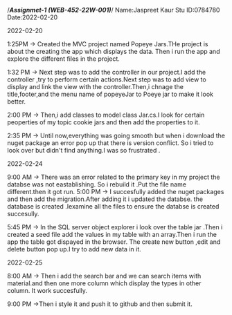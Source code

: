 ﻿/***Assignmet-1 (WEB-452-22W-001)***/
 Name:Jaspreet Kaur
 Stu ID:0784780
 Date:2022-02-20


 2022-02-20

 1:25PM -> Created the MVC project named Popeye Jars.THe project is about the creating the app which displays the data. 
 Then i run the app and explore the different files in the project.

 1:32 PM -> Next step was to add the controller in our project.I add the controller ,try to perform certain actions.Next step 
 was to add view to display and link the view with the controller.Then,i chnage the title,footer,and the menu name of popeyeJar to Poeye jar to make
 it look better.

 2:00 PM -> Then,i add classes to model class Jar.cs.I look for certain peoperties of my topic cookie jars and then add the 
 properties to it.

 2:35 PM -> Until now,everything was going smooth but when i download the nuget package an error pop up that there is
 version conflict. So i tried to look over but didn't find anything.I was so frustrated .

 2022-02-24 

 9:00 AM -> There was an error related to the primary key in my project the databse was not eastablishing. So i rebuild it .Put the file name
 different.then it got run.
 5:00 PM -> I succesfully added the nuget packages and then add the migration.After adding it i updated the databse.
 the database is created .Iexamine all the files to ensure the databse is created succesully.

 5:45 PM -> In the SQL server object explorer i look over the table jar .Then i created a seed file 
 add the values in my table with an array.Then i run the app the table got dispayed in the browser.
 The create new button ,edit and delete button pop up.I try to add new data in it.

 2022-02-25

 8:00 AM -> Then i add the search bar and we can search items with material.and then one more column 
 which display the types in other column. It work succesfully.

 9:00 PM ->Then i style it and  push it to github and then submit it.



